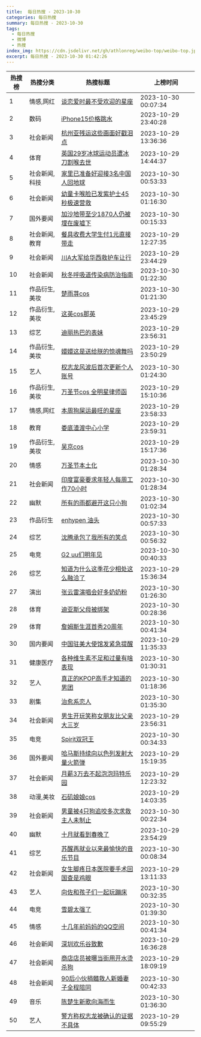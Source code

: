 ```yaml
---
title:  每日热搜 - 2023-10-30
categories: 每日热搜
summary: 每日热搜 - 2023-10-30
tags:
  - 每日热搜
  - 微博
  - 热搜
index_img: https://cdn.jsdelivr.net/gh/athlonreg/weibo-top/weibo-top.jpeg
excerpt: 每日热搜 - 2023-10-30 01:42:26
---
```


| 热搜榜 | 热搜分类 | 热搜标题 | 上榜时间 |
| --- | --- | --- | --- |
| 1 | 情感,网红 | [谈恋爱时最不受欢迎的星座](https://s.weibo.com/weibo%3Fq%3D%2523%E8%B0%88%E6%81%8B%E7%88%B1%E6%97%B6%E6%9C%80%E4%B8%8D%E5%8F%97%E6%AC%A2%E8%BF%8E%E7%9A%84%E6%98%9F%E5%BA%A7%2523) | 2023-10-30 00:07:34 | 
| 2 | 数码 | [iPhone15价格跳水](https://s.weibo.com/weibo%3Fq%3D%2523iPhone15%E4%BB%B7%E6%A0%BC%E8%B7%B3%E6%B0%B4%2523) | 2023-10-29 23:40:28 | 
| 3 | 社会新闻 | [杭州亚残运这些画面好戳泪点](https://s.weibo.com/weibo%3Fq%3D%2523%E6%9D%AD%E5%B7%9E%E4%BA%9A%E6%AE%8B%E8%BF%90%E8%BF%99%E4%BA%9B%E7%94%BB%E9%9D%A2%E5%A5%BD%E6%88%B3%E6%B3%AA%E7%82%B9%2523) | 2023-10-29 13:36:36 | 
| 4 | 体育 | [英国29岁冰球运动员遭冰刀割喉去世](https://s.weibo.com/weibo%3Fq%3D%2523%E8%8B%B1%E5%9B%BD29%E5%B2%81%E5%86%B0%E7%90%83%E8%BF%90%E5%8A%A8%E5%91%98%E9%81%AD%E5%86%B0%E5%88%80%E5%89%B2%E5%96%89%E5%8E%BB%E4%B8%96%2523) | 2023-10-29 14:44:37 | 
| 5 | 社会新闻,科技 | [家里已准备好迎接3名中国人回地球](https://s.weibo.com/weibo%3Fq%3D%2523%E5%AE%B6%E9%87%8C%E5%B7%B2%E5%87%86%E5%A4%87%E5%A5%BD%E8%BF%8E%E6%8E%A53%E5%90%8D%E4%B8%AD%E5%9B%BD%E4%BA%BA%E5%9B%9E%E5%9C%B0%E7%90%83%2523) | 2023-10-30 00:53:33 | 
| 6 | 社会新闻 | [幼童卡喉脸已发紫护士45秒极速营救](https://s.weibo.com/weibo%3Fq%3D%2523%E5%B9%BC%E7%AB%A5%E5%8D%A1%E5%96%89%E8%84%B8%E5%B7%B2%E5%8F%91%E7%B4%AB%E6%8A%A4%E5%A3%AB45%E7%A7%92%E6%9E%81%E9%80%9F%E8%90%A5%E6%95%91%2523) | 2023-10-30 01:16:30 | 
| 7 | 国外要闻 | [加沙地带至少1870人仍被埋在废墟下](https://s.weibo.com/weibo%3Fq%3D%2523%E5%8A%A0%E6%B2%99%E5%9C%B0%E5%B8%A6%E8%87%B3%E5%B0%911870%E4%BA%BA%E4%BB%8D%E8%A2%AB%E5%9F%8B%E5%9C%A8%E5%BA%9F%E5%A2%9F%E4%B8%8B%2523) | 2023-10-30 00:15:33 | 
| 8 | 社会新闻,教育 | [餐具收费大学生付1元直接带走](https://s.weibo.com/weibo%3Fq%3D%2523%E9%A4%90%E5%85%B7%E6%94%B6%E8%B4%B9%E5%A4%A7%E5%AD%A6%E7%94%9F%E4%BB%981%E5%85%83%E7%9B%B4%E6%8E%A5%E5%B8%A6%E8%B5%B0%2523) | 2023-10-29 12:27:35 | 
| 9 | 社会新闻 | [川A大军给华西救护车让行](https://s.weibo.com/weibo%3Fq%3D%2523%E5%B7%9DA%E5%A4%A7%E5%86%9B%E7%BB%99%E5%8D%8E%E8%A5%BF%E6%95%91%E6%8A%A4%E8%BD%A6%E8%AE%A9%E8%A1%8C%2523) | 2023-10-29 23:44:29 | 
| 10 | 社会新闻 | [秋冬呼吸道传染病防治指南](https://s.weibo.com/weibo%3Fq%3D%2523%E7%A7%8B%E5%86%AC%E5%91%BC%E5%90%B8%E9%81%93%E4%BC%A0%E6%9F%93%E7%97%85%E9%98%B2%E6%B2%BB%E6%8C%87%E5%8D%97%2523) | 2023-10-30 01:22:30 | 
| 11 | 作品衍生,美妆 | [楚雨荨cos](https://s.weibo.com/weibo%3Fq%3D%2523%E6%A5%9A%E9%9B%A8%E8%8D%A8cos%2523) | 2023-10-30 01:21:30 | 
| 12 | 作品衍生,美妆 | [这英cos那英](https://s.weibo.com/weibo%3Fq%3D%2523%E8%BF%99%E8%8B%B1cos%E9%82%A3%E8%8B%B1%2523) | 2023-10-29 23:45:29 | 
| 13 | 综艺 | [迪丽热巴的表妹](https://s.weibo.com/weibo%3Fq%3D%2523%E8%BF%AA%E4%B8%BD%E7%83%AD%E5%B7%B4%E7%9A%84%E8%A1%A8%E5%A6%B9%2523) | 2023-10-29 23:56:31 | 
| 14 | 作品衍生,美妆 | [嬛嬛这是送给朕的惊魂舞吗](https://s.weibo.com/weibo%3Fq%3D%2523%E5%AC%9B%E5%AC%9B%E8%BF%99%E6%98%AF%E9%80%81%E7%BB%99%E6%9C%95%E7%9A%84%E6%83%8A%E9%AD%82%E8%88%9E%E5%90%97%2523) | 2023-10-29 23:50:29 | 
| 15 | 艺人 | [权志龙风波后首次更新个人账号](https://s.weibo.com/weibo%3Fq%3D%2523%E6%9D%83%E5%BF%97%E9%BE%99%E9%A3%8E%E6%B3%A2%E5%90%8E%E9%A6%96%E6%AC%A1%E6%9B%B4%E6%96%B0%E4%B8%AA%E4%BA%BA%E8%B4%A6%E5%8F%B7%2523) | 2023-10-30 01:24:30 | 
| 16 | 作品衍生,美妆 | [万圣节cos 全明星律师函](https://s.weibo.com/weibo%3Fq%3D%2523%E4%B8%87%E5%9C%A3%E8%8A%82cos%20%E5%85%A8%E6%98%8E%E6%98%9F%E5%BE%8B%E5%B8%88%E5%87%BD%2523) | 2023-10-29 15:10:36 | 
| 17 | 情感,网红 | [本周狗屎运最旺的星座](https://s.weibo.com/weibo%3Fq%3D%2523%E6%9C%AC%E5%91%A8%E7%8B%97%E5%B1%8E%E8%BF%90%E6%9C%80%E6%97%BA%E7%9A%84%E6%98%9F%E5%BA%A7%2523) | 2023-10-29 23:58:33 | 
| 18 | 教育 | [娄底渣渡中心小学](https://s.weibo.com/weibo%3Fq%3D%2523%E5%A8%84%E5%BA%95%E6%B8%A3%E6%B8%A1%E4%B8%AD%E5%BF%83%E5%B0%8F%E5%AD%A6%2523) | 2023-10-29 23:59:31 | 
| 19 | 作品衍生,美妆 | [吴京cos](https://s.weibo.com/weibo%3Fq%3D%2523%E5%90%B4%E4%BA%ACcos%2523) | 2023-10-29 15:17:36 | 
| 20 | 情感 | [万圣节本土化](https://s.weibo.com/weibo%3Fq%3D%2523%E4%B8%87%E5%9C%A3%E8%8A%82%E6%9C%AC%E5%9C%9F%E5%8C%96%2523) | 2023-10-30 01:28:34 | 
| 21 | 社会新闻 | [印度富豪要求年轻人每周工作70小时](https://s.weibo.com/weibo%3Fq%3D%2523%E5%8D%B0%E5%BA%A6%E5%AF%8C%E8%B1%AA%E8%A6%81%E6%B1%82%E5%B9%B4%E8%BD%BB%E4%BA%BA%E6%AF%8F%E5%91%A8%E5%B7%A5%E4%BD%9C70%E5%B0%8F%E6%97%B6%2523) | 2023-10-30 01:28:34 | 
| 22 | 幽默 | [所有的雨都避开这只小狗](https://s.weibo.com/weibo%3Fq%3D%2523%E6%89%80%E6%9C%89%E7%9A%84%E9%9B%A8%E9%83%BD%E9%81%BF%E5%BC%80%E8%BF%99%E5%8F%AA%E5%B0%8F%E7%8B%97%2523) | 2023-10-30 01:02:34 | 
| 23 | 作品衍生 | [enhypen 油头](https://s.weibo.com/weibo%3Fq%3D%2523enhypen%20%E6%B2%B9%E5%A4%B4%2523) | 2023-10-30 00:57:33 | 
| 24 | 综艺 | [沈腾承包了我所有的笑点](https://s.weibo.com/weibo%3Fq%3D%2523%E6%B2%88%E8%85%BE%E6%89%BF%E5%8C%85%E4%BA%86%E6%88%91%E6%89%80%E6%9C%89%E7%9A%84%E7%AC%91%E7%82%B9%2523) | 2023-10-30 00:56:32 | 
| 25 | 电竞 | [G2 uu们明年见](https://s.weibo.com/weibo%3Fq%3D%2523G2%20uu%E4%BB%AC%E6%98%8E%E5%B9%B4%E8%A7%81%2523) | 2023-10-30 00:40:33 | 
| 26 | 综艺 | [知道为什么这季花少相处这么融洽了](https://s.weibo.com/weibo%3Fq%3D%2523%E7%9F%A5%E9%81%93%E4%B8%BA%E4%BB%80%E4%B9%88%E8%BF%99%E5%AD%A3%E8%8A%B1%E5%B0%91%E7%9B%B8%E5%A4%84%E8%BF%99%E4%B9%88%E8%9E%8D%E6%B4%BD%E4%BA%86%2523) | 2023-10-29 15:36:34 | 
| 27 | 演出 | [张云雷演唱会好多奶奶粉](https://s.weibo.com/weibo%3Fq%3D%2523%E5%BC%A0%E4%BA%91%E9%9B%B7%E6%BC%94%E5%94%B1%E4%BC%9A%E5%A5%BD%E5%A4%9A%E5%A5%B6%E5%A5%B6%E7%B2%89%2523) | 2023-10-30 01:26:30 | 
| 28 | 体育 | [迪亚斯父母被绑架](https://s.weibo.com/weibo%3Fq%3D%2523%E8%BF%AA%E4%BA%9A%E6%96%AF%E7%88%B6%E6%AF%8D%E8%A2%AB%E7%BB%91%E6%9E%B6%2523) | 2023-10-30 00:28:36 | 
| 29 | 体育 | [詹姆斯生涯首秀20周年](https://s.weibo.com/weibo%3Fq%3D%2523%E8%A9%B9%E5%A7%86%E6%96%AF%E7%94%9F%E6%B6%AF%E9%A6%96%E7%A7%8020%E5%91%A8%E5%B9%B4%2523) | 2023-10-30 00:41:34 | 
| 30 | 国内要闻 | [中国驻美大使馆发紧急提醒](https://s.weibo.com/weibo%3Fq%3D%2523%E4%B8%AD%E5%9B%BD%E9%A9%BB%E7%BE%8E%E5%A4%A7%E4%BD%BF%E9%A6%86%E5%8F%91%E7%B4%A7%E6%80%A5%E6%8F%90%E9%86%92%2523) | 2023-10-29 11:35:33 | 
| 31 | 健康医疗 | [各种维生素不足和过量有啥表现](https://s.weibo.com/weibo%3Fq%3D%2523%E5%90%84%E7%A7%8D%E7%BB%B4%E7%94%9F%E7%B4%A0%E4%B8%8D%E8%B6%B3%E5%92%8C%E8%BF%87%E9%87%8F%E6%9C%89%E5%95%A5%E8%A1%A8%E7%8E%B0%2523) | 2023-10-30 01:30:31 | 
| 32 | 艺人 | [真正的KPOP高手才知道的男团](https://s.weibo.com/weibo%3Fq%3D%2523%E7%9C%9F%E6%AD%A3%E7%9A%84KPOP%E9%AB%98%E6%89%8B%E6%89%8D%E7%9F%A5%E9%81%93%E7%9A%84%E7%94%B7%E5%9B%A2%2523) | 2023-10-30 01:18:36 | 
| 33 | 剧集 | [治愈系恋人](https://s.weibo.com/weibo%3Fq%3D%2523%E6%B2%BB%E6%84%88%E7%B3%BB%E6%81%8B%E4%BA%BA%2523) | 2023-10-30 01:35:30 | 
| 34 | 社会新闻 | [男生开玩笑称女朋友比父亲大三岁](https://s.weibo.com/weibo%3Fq%3D%2523%E7%94%B7%E7%94%9F%E5%BC%80%E7%8E%A9%E7%AC%91%E7%A7%B0%E5%A5%B3%E6%9C%8B%E5%8F%8B%E6%AF%94%E7%88%B6%E4%BA%B2%E5%A4%A7%E4%B8%89%E5%B2%81%2523) | 2023-10-29 23:56:31 | 
| 35 | 电竞 | [Spirit双冠王](https://s.weibo.com/weibo%3Fq%3D%2523Spirit%E5%8F%8C%E5%86%A0%E7%8E%8B%2523) | 2023-10-30 00:34:33 | 
| 36 | 国外要闻 | [哈马斯持续向以色列发射大量火箭弹](https://s.weibo.com/weibo%3Fq%3D%2523%E5%93%88%E9%A9%AC%E6%96%AF%E6%8C%81%E7%BB%AD%E5%90%91%E4%BB%A5%E8%89%B2%E5%88%97%E5%8F%91%E5%B0%84%E5%A4%A7%E9%87%8F%E7%81%AB%E7%AE%AD%E5%BC%B9%2523) | 2023-10-29 15:19:35 | 
| 37 | 社会新闻 | [月薪3万去不起泡泡玛特乐园](https://s.weibo.com/weibo%3Fq%3D%2523%E6%9C%88%E8%96%AA3%E4%B8%87%E5%8E%BB%E4%B8%8D%E8%B5%B7%E6%B3%A1%E6%B3%A1%E7%8E%9B%E7%89%B9%E4%B9%90%E5%9B%AD%2523) | 2023-10-29 12:23:32 | 
| 38 | 动漫,美妆 | [石矶娘娘cos](https://s.weibo.com/weibo%3Fq%3D%2523%E7%9F%B3%E7%9F%B6%E5%A8%98%E5%A8%98cos%2523) | 2023-10-29 14:03:35 | 
| 39 | 社会新闻 | [男童被4只狗追咬多次求救主人未制止](https://s.weibo.com/weibo%3Fq%3D%2523%E7%94%B7%E7%AB%A5%E8%A2%AB4%E5%8F%AA%E7%8B%97%E8%BF%BD%E5%92%AC%E5%A4%9A%E6%AC%A1%E6%B1%82%E6%95%91%E4%B8%BB%E4%BA%BA%E6%9C%AA%E5%88%B6%E6%AD%A2%2523) | 2023-10-30 00:22:34 | 
| 40 | 幽默 | [十月就看到春晚了](https://s.weibo.com/weibo%3Fq%3D%2523%E5%8D%81%E6%9C%88%E5%B0%B1%E7%9C%8B%E5%88%B0%E6%98%A5%E6%99%9A%E4%BA%86%2523) | 2023-10-29 23:54:29 | 
| 41 | 综艺 | [苏醒再就业以来最愉快的音乐节目](https://s.weibo.com/weibo%3Fq%3D%2523%E8%8B%8F%E9%86%92%E5%86%8D%E5%B0%B1%E4%B8%9A%E4%BB%A5%E6%9D%A5%E6%9C%80%E6%84%89%E5%BF%AB%E7%9A%84%E9%9F%B3%E4%B9%90%E8%8A%82%E7%9B%AE%2523) | 2023-10-30 00:08:34 | 
| 42 | 社会新闻 | [女生脚疼日本医院要手术回国查是鸡眼](https://s.weibo.com/weibo%3Fq%3D%2523%E5%A5%B3%E7%94%9F%E8%84%9A%E7%96%BC%E6%97%A5%E6%9C%AC%E5%8C%BB%E9%99%A2%E8%A6%81%E6%89%8B%E6%9C%AF%E5%9B%9E%E5%9B%BD%E6%9F%A5%E6%98%AF%E9%B8%A1%E7%9C%BC%2523) | 2023-10-29 13:11:33 | 
| 43 | 艺人 | [向佐和孩子们一起玩蹦床](https://s.weibo.com/weibo%3Fq%3D%2523%E5%90%91%E4%BD%90%E5%92%8C%E5%AD%A9%E5%AD%90%E4%BB%AC%E4%B8%80%E8%B5%B7%E7%8E%A9%E8%B9%A6%E5%BA%8A%2523) | 2023-10-30 00:32:35 | 
| 44 | 电竞 | [雪碧太强了](https://s.weibo.com/weibo%3Fq%3D%2523%E9%9B%AA%E7%A2%A7%E5%A4%AA%E5%BC%BA%E4%BA%86%2523) | 2023-10-30 01:39:30 | 
| 45 | 情感 | [十几年前妈妈的QQ空间](https://s.weibo.com/weibo%3Fq%3D%2523%E5%8D%81%E5%87%A0%E5%B9%B4%E5%89%8D%E5%A6%88%E5%A6%88%E7%9A%84QQ%E7%A9%BA%E9%97%B4%2523) | 2023-10-30 00:41:34 | 
| 46 | 社会新闻 | [深圳欢乐谷致歉](https://s.weibo.com/weibo%3Fq%3D%2523%E6%B7%B1%E5%9C%B3%E6%AC%A2%E4%B9%90%E8%B0%B7%E8%87%B4%E6%AD%89%2523) | 2023-10-29 16:36:28 | 
| 47 | 社会新闻 | [商店店员被曝当街用开水烫杀狗](https://s.weibo.com/weibo%3Fq%3D%2523%E5%95%86%E5%BA%97%E5%BA%97%E5%91%98%E8%A2%AB%E6%9B%9D%E5%BD%93%E8%A1%97%E7%94%A8%E5%BC%80%E6%B0%B4%E7%83%AB%E6%9D%80%E7%8B%97%2523) | 2023-10-29 18:09:19 | 
| 48 | 社会新闻 | [90后小伙捐髓救人新婚妻子全程陪同](https://s.weibo.com/weibo%3Fq%3D%252390%E5%90%8E%E5%B0%8F%E4%BC%99%E6%8D%90%E9%AB%93%E6%95%91%E4%BA%BA%E6%96%B0%E5%A9%9A%E5%A6%BB%E5%AD%90%E5%85%A8%E7%A8%8B%E9%99%AA%E5%90%8C%2523) | 2023-10-30 00:42:33 | 
| 49 | 音乐 | [陈楚生新歌向海而生](https://s.weibo.com/weibo%3Fq%3D%2523%E9%99%88%E6%A5%9A%E7%94%9F%E6%96%B0%E6%AD%8C%E5%90%91%E6%B5%B7%E8%80%8C%E7%94%9F%2523) | 2023-10-30 01:36:30 | 
| 50 | 艺人 | [警方称权志龙被确认的证据不具体](https://s.weibo.com/weibo%3Fq%3D%2523%E8%AD%A6%E6%96%B9%E7%A7%B0%E6%9D%83%E5%BF%97%E9%BE%99%E8%A2%AB%E7%A1%AE%E8%AE%A4%E7%9A%84%E8%AF%81%E6%8D%AE%E4%B8%8D%E5%85%B7%E4%BD%93%2523) | 2023-10-29 09:55:29 | 
